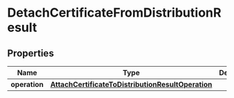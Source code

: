 

# DetachCertificateFromDistributionResult


## Properties

| Name | Type | Description | Notes |
|------------ | ------------- | ------------- | -------------|
|**operation** | [**AttachCertificateToDistributionResultOperation**](AttachCertificateToDistributionResultOperation.md) |  |  [optional] |



